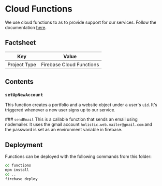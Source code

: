 # Cloud Functions
We use cloud functions to as to provide support for our services. Follow the documentation [here](https://firebase.google.com/docs/functions/auth-events).

## Factsheet
| **Key**      | **Value**                             |
|--------------|---------------------------------------|
| Project Type | Firebase Cloud Functions              |

## Contents

### `setUpNewAccount`
This function creates a portfolio and a website object under a user's `uid`. It's triggered whenever a new user signs up to our service.

### `sendEmail`
This is a callable function that sends an email using nodemailer. It uses the gmail account `holistic.web.mailer@gmail.com` and the password is set as an environment variable in firebase.

## Deployment
Functions can be deployed with the following commands from this folder:
```bash
cd functions
npm install
cd ..
firebase deploy
```